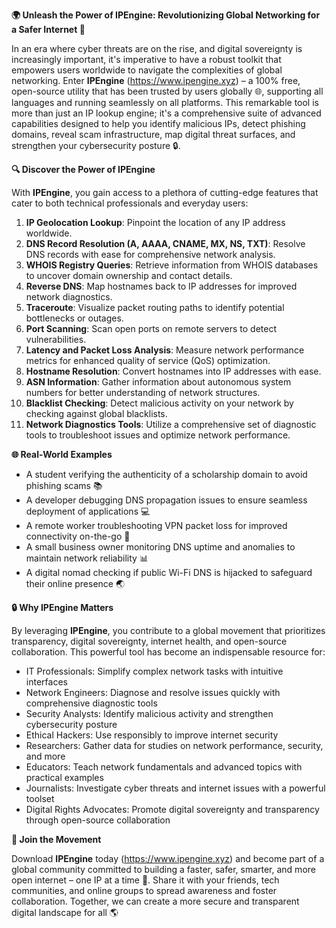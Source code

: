 **🌍 Unleash the Power of IPEngine: Revolutionizing Global Networking for a Safer Internet 🚀**

In an era where cyber threats are on the rise, and digital sovereignty is increasingly important, it's imperative to have a robust toolkit that empowers users worldwide to navigate the complexities of global networking. Enter **IPEngine** (https://www.ipengine.xyz) – a 100% free, open-source utility that has been trusted by users globally 🌐, supporting all languages and running seamlessly on all platforms. This remarkable tool is more than just an IP lookup engine; it's a comprehensive suite of advanced capabilities designed to help you identify malicious IPs, detect phishing domains, reveal scam infrastructure, map digital threat surfaces, and strengthen your cybersecurity posture 🔒.

**🔍 Discover the Power of IPEngine**

With **IPEngine**, you gain access to a plethora of cutting-edge features that cater to both technical professionals and everyday users:

1.  **IP Geolocation Lookup**: Pinpoint the location of any IP address worldwide.
2.  **DNS Record Resolution (A, AAAA, CNAME, MX, NS, TXT)**: Resolve DNS records with ease for comprehensive network analysis.
3.  **WHOIS Registry Queries**: Retrieve information from WHOIS databases to uncover domain ownership and contact details.
4.  **Reverse DNS**: Map hostnames back to IP addresses for improved network diagnostics.
5.  **Traceroute**: Visualize packet routing paths to identify potential bottlenecks or outages.
6.  **Port Scanning**: Scan open ports on remote servers to detect vulnerabilities.
7.  **Latency and Packet Loss Analysis**: Measure network performance metrics for enhanced quality of service (QoS) optimization.
8.  **Hostname Resolution**: Convert hostnames into IP addresses with ease.
9.  **ASN Information**: Gather information about autonomous system numbers for better understanding of network structures.
10.  **Blacklist Checking**: Detect malicious activity on your network by checking against global blacklists.
11.  **Network Diagnostics Tools**: Utilize a comprehensive set of diagnostic tools to troubleshoot issues and optimize network performance.

**🌐 Real-World Examples**

*   A student verifying the authenticity of a scholarship domain to avoid phishing scams 📚
*   A developer debugging DNS propagation issues to ensure seamless deployment of applications 💻
*   A remote worker troubleshooting VPN packet loss for improved connectivity on-the-go 🛬
*   A small business owner monitoring DNS uptime and anomalies to maintain network reliability 📊
*   A digital nomad checking if public Wi-Fi DNS is hijacked to safeguard their online presence 🌏

**🔒 Why IPEngine Matters**

By leveraging **IPEngine**, you contribute to a global movement that prioritizes transparency, digital sovereignty, internet health, and open-source collaboration. This powerful tool has become an indispensable resource for:

*   IT Professionals: Simplify complex network tasks with intuitive interfaces
*   Network Engineers: Diagnose and resolve issues quickly with comprehensive diagnostic tools
*   Security Analysts: Identify malicious activity and strengthen cybersecurity posture
*   Ethical Hackers: Use responsibly to improve internet security
*   Researchers: Gather data for studies on network performance, security, and more
*   Educators: Teach network fundamentals and advanced topics with practical examples
*   Journalists: Investigate cyber threats and internet issues with a powerful toolset
*   Digital Rights Advocates: Promote digital sovereignty and transparency through open-source collaboration

**🌟 Join the Movement**

Download **IPEngine** today (https://www.ipengine.xyz) and become part of a global community committed to building a faster, safer, smarter, and more open internet – one IP at a time 🚀. Share it with your friends, tech communities, and online groups to spread awareness and foster collaboration. Together, we can create a more secure and transparent digital landscape for all 🌎